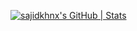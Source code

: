 [![sajidkhnx's GitHub | Stats](https://stats.quine.sh/sajidkhnx/github?theme=dark)](https://quine.sh?utm_source=widgets&utm_campaign=sajidkhnx)
